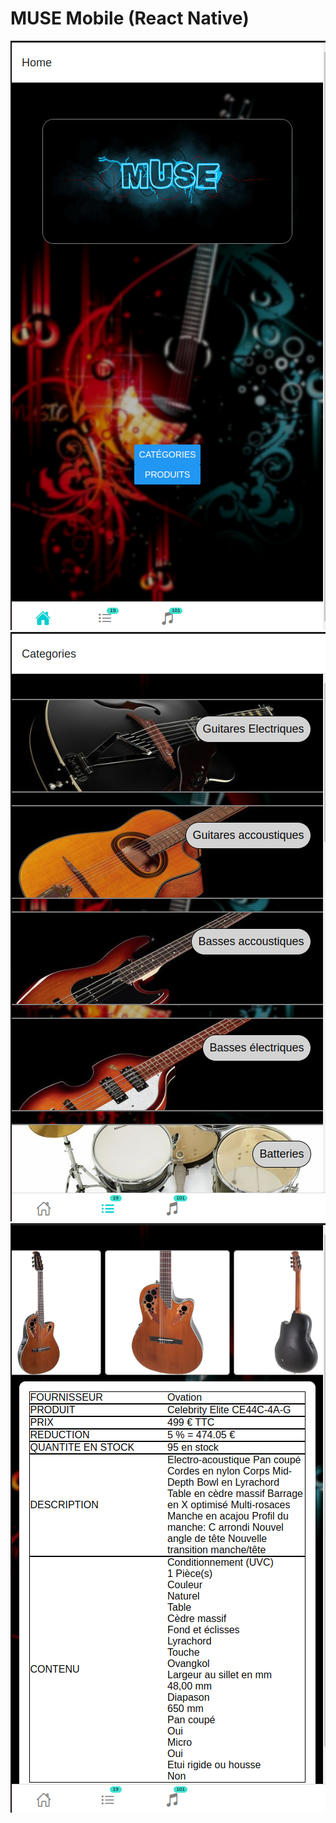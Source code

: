 # MUSE Mobile (React Native)

<img src="Home.png">

<img src="Categories.png">

<img src="Product.png">